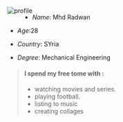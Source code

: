 
<img src="/Mhd-radwan/images/my%20photo.jpg"
     alt="profile"
     style="float: left; margin-right:10x;" />




##
  - *Name*: Mhd Radwan

- *Age*:28
- *Country*: SYria
- *Degree*: Mechanical Engineering 



> #### I spend my free tome with :
>
> - watching movies and series.
> - playing football.
> - listing to music
> - creating collages



